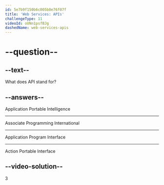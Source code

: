 ```yaml
---
id: 5e7b9f150b6c005b0e76f07f
title: 'Web Services: APIs'
challengeType: 11
videoId: oUNn1psfBJg
dashedName: web-services-apis
---
```


# --question--

## --text--

What does API stand for?

## --answers--

Application Portable Intelligence

---

Associate Programming International

---

Application Program Interface

---

Action Portable Interface

## --video-solution--

3

